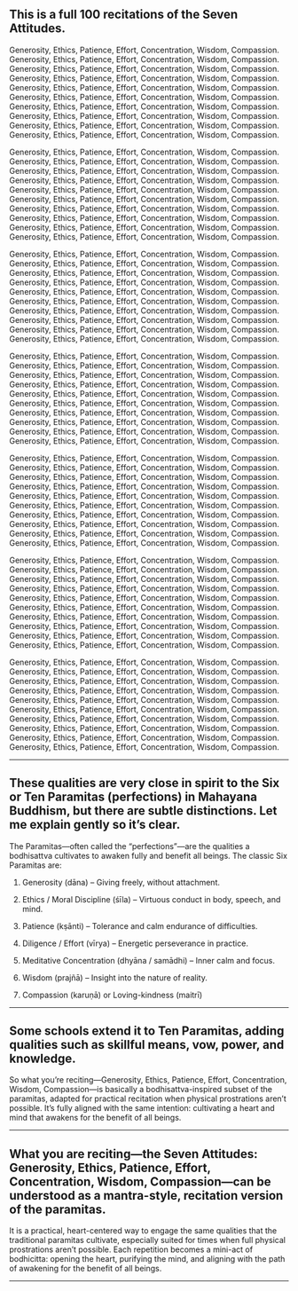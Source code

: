 ## This is a full 100 recitations of the Seven Attitudes.

Generosity, Ethics, Patience, Effort, Concentration, Wisdom, Compassion. Generosity, Ethics, Patience, Effort, Concentration, Wisdom, Compassion. Generosity, Ethics, Patience, Effort, Concentration, Wisdom, Compassion. Generosity, Ethics, Patience, Effort, Concentration, Wisdom, Compassion. Generosity, Ethics, Patience, Effort, Concentration, Wisdom, Compassion. Generosity, Ethics, Patience, Effort, Concentration, Wisdom, Compassion. Generosity, Ethics, Patience, Effort, Concentration, Wisdom, Compassion. Generosity, Ethics, Patience, Effort, Concentration, Wisdom, Compassion. Generosity, Ethics, Patience, Effort, Concentration, Wisdom, Compassion. Generosity, Ethics, Patience, Effort, Concentration, Wisdom, Compassion.

Generosity, Ethics, Patience, Effort, Concentration, Wisdom, Compassion. Generosity, Ethics, Patience, Effort, Concentration, Wisdom, Compassion. Generosity, Ethics, Patience, Effort, Concentration, Wisdom, Compassion. Generosity, Ethics, Patience, Effort, Concentration, Wisdom, Compassion. Generosity, Ethics, Patience, Effort, Concentration, Wisdom, Compassion. Generosity, Ethics, Patience, Effort, Concentration, Wisdom, Compassion. Generosity, Ethics, Patience, Effort, Concentration, Wisdom, Compassion. Generosity, Ethics, Patience, Effort, Concentration, Wisdom, Compassion. Generosity, Ethics, Patience, Effort, Concentration, Wisdom, Compassion. Generosity, Ethics, Patience, Effort, Concentration, Wisdom, Compassion.

Generosity, Ethics, Patience, Effort, Concentration, Wisdom, Compassion. Generosity, Ethics, Patience, Effort, Concentration, Wisdom, Compassion. Generosity, Ethics, Patience, Effort, Concentration, Wisdom, Compassion. Generosity, Ethics, Patience, Effort, Concentration, Wisdom, Compassion. Generosity, Ethics, Patience, Effort, Concentration, Wisdom, Compassion. Generosity, Ethics, Patience, Effort, Concentration, Wisdom, Compassion. Generosity, Ethics, Patience, Effort, Concentration, Wisdom, Compassion. Generosity, Ethics, Patience, Effort, Concentration, Wisdom, Compassion. Generosity, Ethics, Patience, Effort, Concentration, Wisdom, Compassion. Generosity, Ethics, Patience, Effort, Concentration, Wisdom, Compassion.

Generosity, Ethics, Patience, Effort, Concentration, Wisdom, Compassion. Generosity, Ethics, Patience, Effort, Concentration, Wisdom, Compassion. Generosity, Ethics, Patience, Effort, Concentration, Wisdom, Compassion. Generosity, Ethics, Patience, Effort, Concentration, Wisdom, Compassion. Generosity, Ethics, Patience, Effort, Concentration, Wisdom, Compassion. Generosity, Ethics, Patience, Effort, Concentration, Wisdom, Compassion. Generosity, Ethics, Patience, Effort, Concentration, Wisdom, Compassion. Generosity, Ethics, Patience, Effort, Concentration, Wisdom, Compassion. Generosity, Ethics, Patience, Effort, Concentration, Wisdom, Compassion. Generosity, Ethics, Patience, Effort, Concentration, Wisdom, Compassion.

Generosity, Ethics, Patience, Effort, Concentration, Wisdom, Compassion. Generosity, Ethics, Patience, Effort, Concentration, Wisdom, Compassion. Generosity, Ethics, Patience, Effort, Concentration, Wisdom, Compassion. Generosity, Ethics, Patience, Effort, Concentration, Wisdom, Compassion. Generosity, Ethics, Patience, Effort, Concentration, Wisdom, Compassion. Generosity, Ethics, Patience, Effort, Concentration, Wisdom, Compassion. Generosity, Ethics, Patience, Effort, Concentration, Wisdom, Compassion. Generosity, Ethics, Patience, Effort, Concentration, Wisdom, Compassion. Generosity, Ethics, Patience, Effort, Concentration, Wisdom, Compassion. Generosity, Ethics, Patience, Effort, Concentration, Wisdom, Compassion.

Generosity, Ethics, Patience, Effort, Concentration, Wisdom, Compassion. Generosity, Ethics, Patience, Effort, Concentration, Wisdom, Compassion. Generosity, Ethics, Patience, Effort, Concentration, Wisdom, Compassion. Generosity, Ethics, Patience, Effort, Concentration, Wisdom, Compassion. Generosity, Ethics, Patience, Effort, Concentration, Wisdom, Compassion. Generosity, Ethics, Patience, Effort, Concentration, Wisdom, Compassion. Generosity, Ethics, Patience, Effort, Concentration, Wisdom, Compassion. Generosity, Ethics, Patience, Effort, Concentration, Wisdom, Compassion. Generosity, Ethics, Patience, Effort, Concentration, Wisdom, Compassion. Generosity, Ethics, Patience, Effort, Concentration, Wisdom, Compassion.

Generosity, Ethics, Patience, Effort, Concentration, Wisdom, Compassion. Generosity, Ethics, Patience, Effort, Concentration, Wisdom, Compassion. Generosity, Ethics, Patience, Effort, Concentration, Wisdom, Compassion. Generosity, Ethics, Patience, Effort, Concentration, Wisdom, Compassion. Generosity, Ethics, Patience, Effort, Concentration, Wisdom, Compassion. Generosity, Ethics, Patience, Effort, Concentration, Wisdom, Compassion. Generosity, Ethics, Patience, Effort, Concentration, Wisdom, Compassion. Generosity, Ethics, Patience, Effort, Concentration, Wisdom, Compassion. Generosity, Ethics, Patience, Effort, Concentration, Wisdom, Compassion. Generosity, Ethics, Patience, Effort, Concentration, Wisdom, Compassion.

---

## These qualities are very close in spirit to the Six or Ten Paramitas (perfections) in Mahayana Buddhism, but there are subtle distinctions. Let me explain gently so it’s clear.

The Paramitas—often called the “perfections”—are the qualities a bodhisattva cultivates to awaken fully and benefit all beings. The classic Six Paramitas are:

1. Generosity (dāna) – Giving freely, without attachment.


2. Ethics / Moral Discipline (śīla) – Virtuous conduct in body, speech, and mind.


3. Patience (kṣānti) – Tolerance and calm endurance of difficulties.


4. Diligence / Effort (vīrya) – Energetic perseverance in practice.


5. Meditative Concentration (dhyāna / samādhi) – Inner calm and focus.


6. Wisdom (prajñā) – Insight into the nature of reality.

7. Compassion (karuṇā) or Loving-kindness (maitrī) 

---
## Some schools extend it to Ten Paramitas, adding qualities such as skillful means, vow, power, and knowledge.

So what you’re reciting—Generosity, Ethics, Patience, Effort, Concentration, Wisdom, Compassion—is basically a bodhisattva-inspired subset of the paramitas, adapted for practical recitation when physical prostrations aren’t possible. It’s fully aligned with the same intention: cultivating a heart and mind that awakens for the benefit of all beings.

---

## What you are reciting—the Seven Attitudes: Generosity, Ethics, Patience, Effort, Concentration, Wisdom, Compassion—can be understood as a mantra-style, recitation version of the paramitas.

It is a practical, heart-centered way to engage the same qualities that the traditional paramitas cultivate, especially suited for times when full physical prostrations aren’t possible. Each repetition becomes a mini-act of bodhicitta: opening the heart, purifying the mind, and aligning with the path of awakening for the benefit of all beings.

---
